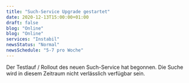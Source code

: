 ```yaml
---
title: "Such-Service Upgrade gestartet"
date: 2020-12-13T15:00:00+01:00
draft: false
blog: "Online"
blog: "Online"
services: "Instabil"
newsStatus: "Normal"
newsSchedule: "5-7 pro Woche"
---
```


Der Testlauf / Rollout des neuen Such-Service hat begonnen. Die Suche wird in diesem Zeitraum nicht verlässlich verfügbar sein.

